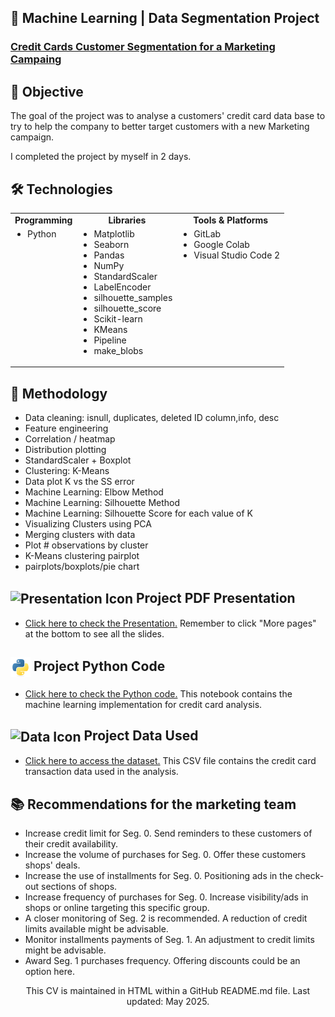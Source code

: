   <h2>🚀 Machine Learning | Data Segmentation Project</h2>
  
  <h3><a href="https://github.com/yourusername/project-repo">Credit Cards Customer Segmentation for a Marketing Campaing</a></h3>

  <h2>🎯 Objective</h2>
<p>The goal of the project was to analyse a customers' credit card data base to try to help the company to better target customers with a new Marketing campaign.</p>
<p>I completed the project by myself in 2 days.</p>
<div>
  <h2>🛠️ Technologies</h2>
  <table>
    <tr>
      <td align="center"><b>Programming</b></td>
      <td align="center"><b>Libraries</b></td>
      <td align="center"><b>Tools & Platforms</b></td>
    </tr>
    <tr>
      <td align="left" valign="top">
        <ul style="margin-top: 0; padding-left: 20px; text-align: left;">
          <li>Python</li>
        </ul>
      </td>
      <td align="left" valign="top">
        <ul style="margin-top: 0; padding-left: 20px; text-align: left;">
          <li>Matplotlib</li>
          <li>Seaborn</li>
          <li>Pandas</li>
          <li>NumPy</li>
          <li>StandardScaler</li>
          <li>LabelEncoder</li>
          <li>silhouette_samples</li>
          <li>silhouette_score</li>
          <li>Scikit-learn</li>
          <li>KMeans</li>
          <li>Pipeline</li>
            <li>make_blobs</li>
        </ul>
      </td>
      <td align="left" valign="top">
        <ul style="margin-top: 0; padding-left: 20px; text-align: left;">
          <li>GitLab</li>
          <li>Google Colab</li>
          <li>Visual Studio Code 2</li>
        </ul>
      </td>
    </tr>
  </table>
</div>
<div>
  <h2>📜 Methodology</h2>
  <ul>
    <li>Data cleaning: isnull, duplicates, deleted ID column,info, desc</li>
    <li>Feature engineering </li>
    <li>Correlation / heatmap</li>
    <li>Distribution plotting</li>
    <li>StandardScaler + Boxplot</li>
    <li>Clustering: K-Means</li>
    <li>Data plot K vs the SS error</li>
    <li>Machine Learning: Elbow Method</li>
    <li>Machine Learning: Silhouette Method</li>
    <li>Machine Learning: Silhouette Score for each value of K</li>
    <li>Visualizing Clusters using PCA</li>
    <li>Merging clusters with data</li>
    <li>Plot # observations by cluster</li>
    <li>K-Means clustering pairplot</li>
    <li>pairplots/boxplots/pie chart</li>
  </ul>
</div>
<div>
  <h2><img src="https://raw.githubusercontent.com/Tarikul-Islam-Anik/Animated-Fluent-Emojis/master/Emojis/Objects/Clipboard.png" alt="Presentation Icon" width="32" height="32" align="center"> Project PDF Presentation</h2>
  <ul>
    <li><a href="Presentation.pdf">Click here to check the Presentation.</a> Remember to click "More pages" at the bottom to see all the slides.</li>
  </ul>
</div>
<div>
  <h2><img src="https://raw.githubusercontent.com/devicons/devicon/master/icons/python/python-original.svg" alt="Python Icon" width="32" height="32" align="center"> Project Python Code</h2>
  <ul>
    <li><a href="CODE_Machine_Learning_Credit_Cards.ipynb">Click here to check the Python code.</a> This notebook contains the machine learning implementation for credit card analysis.</li>
  </ul>
</div>
<div>
  <h2><img src="https://raw.githubusercontent.com/Tarikul-Islam-Anik/Animated-Fluent-Emojis/master/Emojis/Objects/Bar%20Chart.png" alt="Data Icon" width="32" height="32" align="center"> Project Data Used</h2>
  <ul>
    <li><a href="ML_Card_Transactions_Data.csv">Click here to access the dataset.</a> This CSV file contains the credit card transaction data used in the analysis.</li>
  </ul>
</div>
<div>
  <h2>📚 Recommendations for the marketing team</h2>
  <ul>
    <li> Increase credit limit for Seg. 0. Send reminders to these customers of their credit availability.</li>
    <li> Increase the volume of purchases for Seg. 0. Offer these customers shops' deals.</li>
    <li> Increase the use of installments for Seg. 0. Positioning ads in the check-out sections of shops.</li>
    <li> Increase frequency of purchases for Seg. 0. Increase visibility/ads in shops or online targeting this specific group.</li>
    <li> A closer monitoring of Seg. 2 is recommended. A reduction of credit limits available might be advisable.</li>  
    <li> Monitor installments payments of Seg. 1. An adjustment to credit limits might be advisable.</li>
    <li> Award Seg. 1 purchases frequency. Offering discounts could be an option here.</li>
  </ul>
</div>
</div>
<div align="center">
  <p>This CV is maintained in HTML within a GitHub README.md file. Last updated: May 2025.</p>
</div>

